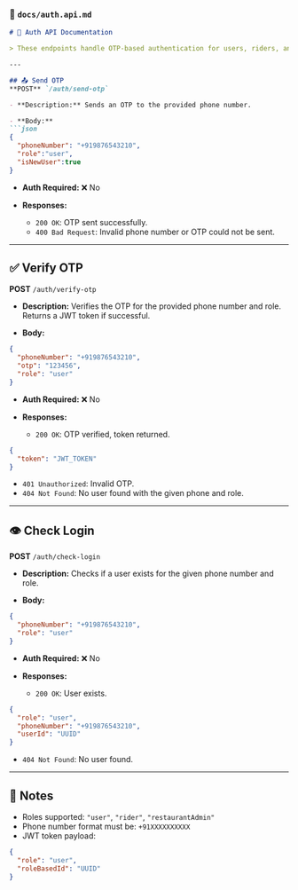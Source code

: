 

### 📁 `docs/auth.api.md`

```md
# 🔐 Auth API Documentation

> These endpoints handle OTP-based authentication for users, riders, and restaurant admins.

---

## 📤 Send OTP  
**POST** `/auth/send-otp`

- **Description:** Sends an OTP to the provided phone number.

- **Body:**
```json
{
  "phoneNumber": "+919876543210",
  "role":"user",
  "isNewUser":true
}
```

- **Auth Required:** ❌ No

- **Responses:**
  - `200 OK`: OTP sent successfully.
  - `400 Bad Request`: Invalid phone number or OTP could not be sent.

---

## ✅ Verify OTP  
**POST** `/auth/verify-otp`

- **Description:** Verifies the OTP for the provided phone number and role. Returns a JWT token if successful.

- **Body:**
```json
{
  "phoneNumber": "+919876543210",
  "otp": "123456",
  "role": "user"
}
```

- **Auth Required:** ❌ No

- **Responses:**
  - `200 OK`: OTP verified, token returned.
```json
{
  "token": "JWT_TOKEN"
}
```
  - `401 Unauthorized`: Invalid OTP.
  - `404 Not Found`: No user found with the given phone and role.

---

## 👁️ Check Login  
**POST** `/auth/check-login`

- **Description:** Checks if a user exists for the given phone number and role.

- **Body:**
```json
{
  "phoneNumber": "+919876543210",
  "role": "user"
}
```

- **Auth Required:** ❌ No

- **Responses:**
  - `200 OK`: User exists.
```json
{
  "role": "user",
  "phoneNumber": "+919876543210",
  "userId": "UUID"
}
```
  - `404 Not Found`: No user found.

---

## 📌 Notes

- Roles supported: `"user"`, `"rider"`, `"restaurantAdmin"`
- Phone number format must be: `+91XXXXXXXXXX`
- JWT token payload:
```json
{
  "role": "user",
  "roleBasedId": "UUID"
}
